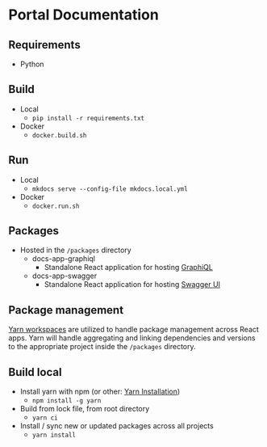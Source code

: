 # Portal Documentation

## Requirements
- Python

## Build 
- Local
  - `pip install -r requirements.txt`
- Docker
  - `docker.build.sh`

## Run
- Local
  - `mkdocs serve --config-file mkdocs.local.yml`
- Docker
  - `docker.run.sh`

## Packages
- Hosted in the `/packages` directory
  - docs-app-graphiql
    - Standalone React application for hosting [GraphiQL](https://github.com/graphql/graphiql)
  - docs-app-swagger
    - Standalone React application for hosting [Swagger UI](https://github.com/swagger-api/swagger-ui)

## Package management
[Yarn workspaces](https://yarnpkg.com/lang/en/docs/workspaces/) are utilized
to handle package management across React apps.
Yarn will handle aggregating and linking dependencies and versions to the
appropriate project inside the `/packages` directory.

## Build local
- Install yarn with npm (or other: [Yarn Installation](https://yarnpkg.com/en/docs/install))
  - `npm install -g yarn`
- Build from lock file, from root directory
  - `yarn ci`
- Install / sync new or updated packages across all projects
  - `yarn install`
